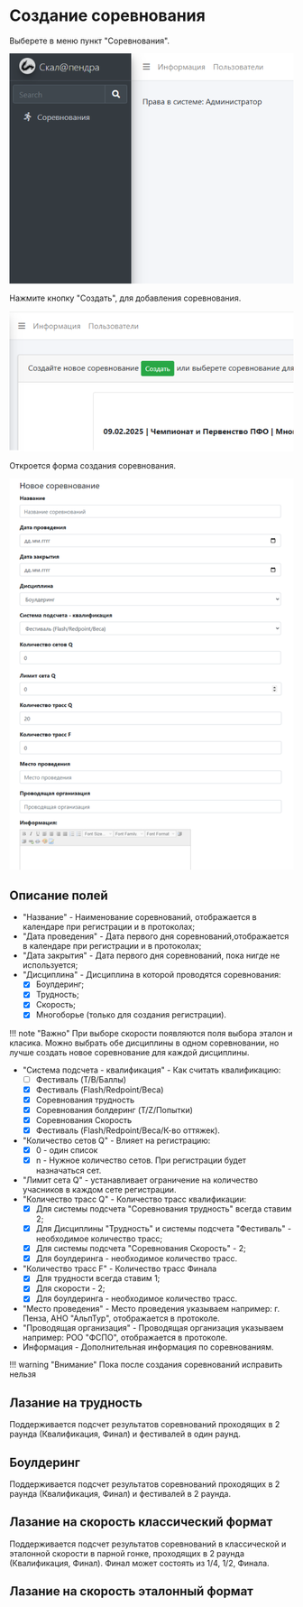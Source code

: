 # Создание соревнования

Выберете в меню пункт "Соревнования".

![Competition screen](img/comp_br.png)

Нажмите кнопку "Создать", для добавления соревнования.

![Competition screen](img/comp_br_1.png)

Откроется форма создания соревнования.

![Competition screen](img/comp_br_2.png)

## Описание полей

* "Название" - Наименование соревнований, отображается в календаре при
регистрации и в протоколах;
* "Дата проведения" - Дата первого дня соревнований,отображается в календаре при
  регистрации и в протоколах; 
* "Дата закрытия" - Дата первого дня соревнований, пока нигде не используется;
* "Дисциплина" - Дисциплина в которой проводятся соревнования:
    * [x] Боулдеринг;
    * [x] Трудность;
    * [x] Скорость;
    * [x] Многоборье (только для создания регистрации).

!!! note "Важно"
    При выборе скорости появляются поля выбора эталон и класика. Можно выбрать обе дисциплины 
    в одном соревновании, но лучше создать новое соревнование для каждой дисциплины.

* "Система подсчета - квалификация" - Как считать квалификацию:
    * [ ] Фестиваль (T/B/Баллы)
    * [x] Фестиваль (Flash/Redpoint/Веса)
    * [x] Соревнования трудность
    * [x] Соревнования болдеринг (T/Z/Попытки)
    * [x] Соревнования Скорость 
    * [x] Фестиваль (Flash/Redpoint/Веса/К-во оттяжек).

* "Количество cетов Q" - Влияет на регистрацию:
    * [x] 0 - один список
    * [x] n - Нужное количество сетов. При регистрации будет назначаться сет.

* "Лимит cета Q" - устанавливает ограничение на количество учасников в каждом сете регистрации.
* "Количество трасс Q" - Количество трасс квалификации:
    * [x] Для системы подсчета "Соревнования трудность" всегда ставим 2;
    * [x] Для Дисциплины "Трудность" и системы подсчета "Фестиваль" - необходимое количество трасс;
    * [x] Для системы подсчета "Соревнования Скорость" - 2;
    * [x] Для боулдеринга - необходимое количество трасс.

* "Количество трасс F" - Количество трасс Финала
    * [x] Для трудности всегда ставим 1;
    * [x] Для скорости - 2;
    * [x] Для боулдеринга - необходимое количество трасс.

* "Место проведения" - Место проведения указываем например: г. Пенза, АНО "АльпТур", отображается
в протоколе.
* "Проводящая организация" - Проводящая организация указываем например: РОО "ФСПО", отображается 
в протоколе.
* Информация - Дополнительная информация по соревнованиям.

!!! warning "Внимание"
    Пока после создания соревнований исправить нельзя

## Лазание на трудность

Поддерживается подсчет результатов соревнований проходящих в 2 раунда (Квалификация, Финал)
и фестивалей в один раунд.

## Боулдеринг

Поддерживается подсчет результатов соревнований проходящих в 2 раунда (Квалификация, Финал)
и фестивалей в 2 раунда.

## Лазание на скорость классический формат

Поддерживается подсчет результатов соревнований в классической и эталонной скорости
в парной гонке, проходящих в 2 раунда (Квалификация, Финал). Финал может состоять из 1/4, 1/2, Финала.

## Лазание на скорость эталонный формат
